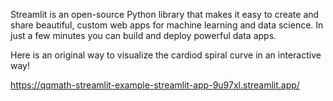 Streamlit is an open-source Python library that makes it easy to create and share beautiful, custom web apps for machine learning and data science. In just a few minutes you can build and deploy powerful data apps.

Here is an original way to visualize the cardiod spiral curve in an interactive way!

https://qqmath-streamlit-example-streamlit-app-9u97xl.streamlit.app/
